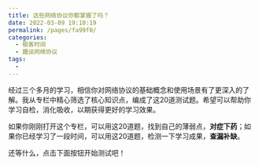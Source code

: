 ```yaml
---
title: 这些网络协议你都掌握了吗？
date: 2022-03-09 19:10:19
permalink: /pages/fa99f0/
categories:
  - 极客时间
  - 趣谈网络协议
tags:
  - 
---
```

<p>经过三个多月的学习，相信你对网络协议的基础概念和使用场景有了更深入的了解。我从专栏中精心筛选了核心知识点，编成了这20道测试题。希望可以帮助你学习自检，消化吸收，以期获得更好的学习效果。</p><p>如果你刚刚打开这个专栏，可以用这20道题，找到自己的薄弱点，<strong>对症下药</strong>；如果你已经学习了一段时间，可以用这20道题，检测一下学习成果，<strong>查漏补缺</strong>。</p><p>还等什么，点击下面按钮开始测试吧！</p><p><a href="http://time.geekbang.org/quiz/intro?act_id=151&exam_id=335"><img src="https://static001.geekbang.org/resource/image/28/a4/28d1be62669b4f3cc01c36466bf811a4.png?wh=1142*201" alt=""></a></p><!-- [[[read_end]]] -->